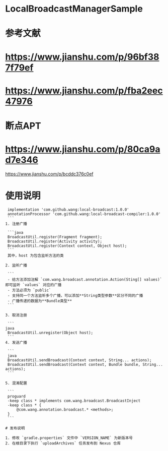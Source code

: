# LocalBroadcastManagerSample
# 参考文献
# https://www.jianshu.com/p/96bf387f79ef
# https://www.jianshu.com/p/fba2eec47976
# 断点APT
# https://www.jianshu.com/p/80ca9ad7e346
https://www.jianshu.com/p/bcddc376c0ef

# 使用说明
   ```
    implementation 'com.github.wang:local-broadcast:1.0.0'
    annotationProcessor 'com.github.wang:local-broadcast-compiler:1.0.0'
    ```
1. 注册广播

    ```java
    BroadcastUtil.register(Fragment fragment);
    BroadcastUtil.register(Activity activity);
    BroadcastUtil.register(Context context, Object host);
    ```
    其中，host 为包含监听方法的类

2. 监听广播

    ```
    - 给方法添加注解 `com.wang.broadcast.annotation.Action(Sting[] values)` 即可监听 `values` 对应的广播
    - 方法必须为 `public`
    - 支持同一个方法监听多个广播，可以添加**String类型参数**区分不同的广播
    - 广播传递的数据为**Bundle类型**
    ```

3. 取消注册

    ```
   java
    BroadcastUtil.unregister(Object host);
    ```
4. 发送广播

    ```
    java
    BroadcastUtil.sendBroadcast(Context context, String... actions);
    BroadcastUtil.sendBroadcast(Context context, Bundle bundle, String... actions);
    ```

5. 混淆配置

    ```
    proguard
    -keep class * implements com.wang.broadcast.BroadcastInject
    -keep class * {
        @com.wang.annotation.broadcast.* <methods>;
    }
    ```

# 发布说明

1. 修改 `gradle.properties` 文件中 `VERSION_NAME` 为新版本号
2. 在根目录下执行 `uploadArchives` 任务发布到 Nexus 仓库